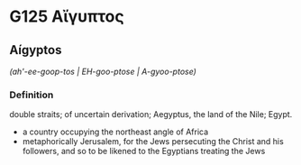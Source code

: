 # G125 Αἴγυπτος

## Aígyptos

_(ah'-ee-goop-tos | EH-goo-ptose | A-gyoo-ptose)_

### Definition

double straits; of uncertain derivation; Aegyptus, the land of the Nile; Egypt.

- a country occupying the northeast angle of Africa
- metaphorically Jerusalem, for the Jews persecuting the Christ and his followers, and so to be likened to the Egyptians treating the Jews

